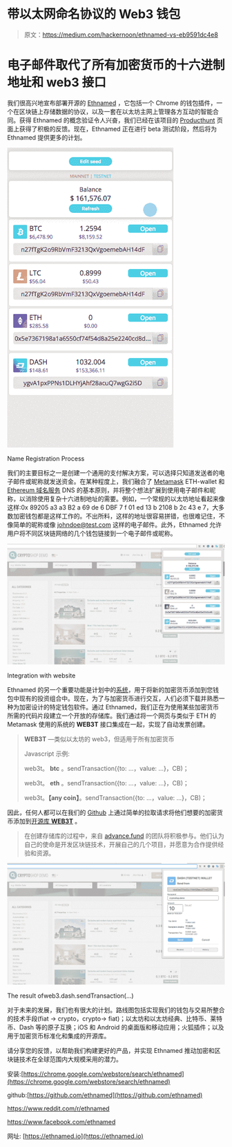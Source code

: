 # 带以太网命名协议的 Web3 钱包

> 原文：<https://medium.com/hackernoon/ethnamed-vs-eb9591dc4e8>

# 电子邮件取代了所有加密货币的十六进制地址和 web3 接口

我们很高兴地宣布部署开源的 [Ethnamed](http://ethnamed.io/) ，它包括一个 Chrome 的钱包插件，一个在区块链上存储数据的协议，以及一套在以太坊主网上管理各方互动的智能合同。获得 Ethnamed 的概念验证令人兴奋，我们已经在该项目的 [Producthunt](https://www.producthunt.com/posts/ethnamed) 页面上获得了积极的反馈。现在，Ethnamed 正在进行 beta 测试阶段，然后将为 Ethnamed 提供更多的计划。

![](img/78292549c90e93a11f652f68a61af49d.png)

Name Registration Process

我们的主要目标之一是创建一个通用的支付解决方案，可以选择只知道发送者的电子邮件或昵称就发送资金。在某种程度上，我们融合了 [Metamask](https://ens.domains/) ETH-wallet 和 [Ethereum 域名服务](https://ens.domains/) DNS 的基本原则，并将整个想法扩展到使用电子邮件和昵称，以消除使用复杂十六进制地址的需要。例如，一个常规的以太坊地址看起来像这样:0x 89205 a3 a3 B2 a 69 de 6 DBF 7 f 01 ed 13 b 2108 b 2c 43 e 7，大多数加密钱包都是这样工作的。不出所料，这样的地址很容易拼错，也很难记住，不像简单的昵称或像 johndoe@test.com 这样的电子邮件。此外，Ethnamed 允许用户将不同区块链网络的几个钱包链接到一个电子邮件或昵称。

![](img/ddd313976751919dbd2c048de935b271.png)

Integration with website

Ethnamed 的另一个重要功能是计划中的[系统](https://github.com/ethnamed/web3t)，用于将新的加密货币添加到您钱包中现有的投资组合中。现在，为了与加密货币进行交互，人们必须下载并熟悉一种为加密设计的特定钱包软件。通过 Ethnamed，我们正在为使用某些加密货币所需的代码片段建立一个开放的存储库。我们通过将一个网页与类似于 ETH 的 Metamask 使用的系统的 **WEB3T** 接口集成在一起，实现了自动发票创建。

> **WEB3T** —类似以太坊的 web3，但适用于所有加密货币
> 
> Javascript 示例:
> 
> web3t。 **btc** 。sendTransaction({to: …，value: …}，CB)；
> 
> web3t。 **eth** 。sendTransaction({to: …，value: …}，CB)；
> 
> web3t。**【any coin】**。sendTransaction({to: …，value: …}，CB)；

因此，任何人都可以在我们的 [Github](https://github.com/ethnamed/web3t) 上通过简单的拉取请求将他们想要的加密货币添加到[开源库 **WEB3T**](https://github.com/ethnamed/web3t) 。

> 在创建存储库的过程中，来自 [advance.fund](https://advance.fund/) 的团队将积极参与。他们认为自己的使命是开发区块链技术，开展自己的几个项目，并愿意为合作提供经验和资源。

![](img/c3a61761bfa37bed697460de72b8fa75.png)

The result ofweb3.dash.sendTransaction(…)

对于未来的发展，我们也有很大的计划。路线图包括实现我们的钱包与交易所整合的技术手段(fiat -> crypto，crypto-> fiat)；以太坊和以太坊经典、比特币、莱特币、Dash 等的原子互换；iOS 和 Android 的桌面版和移动应用；火狐插件；以及用于加密货币标准化和集成的开源库。

请分享您的反馈，以帮助我们构建更好的产品，并实现 Ethnamed 推动加密和区块链技术在全球范围内大规模采用的潜力。

安装:[https://chrome.google.com/webstore/search/ethnamed](https://chrome.google.com/webstore/search/ethnamed)

github:[https://github.com/ethnamed](https://github.com/ethnamed)

https://www.reddit.com/r/ethnamed

https://www.facebook.com/ethnamed

网址: [https://ethnamed.io](https://ethnamed.io)